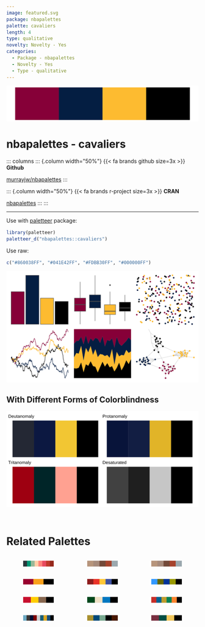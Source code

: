 ```yaml
---
image: featured.svg
package: nbapalettes
palette: cavaliers
length: 4
type: qualitative
novelty: Novelty - Yes
categories:
  - Package - nbapalettes
  - Novelty - Yes
  - Type - qualitative
---
```


![](featured.svg)

# nbapalettes - cavaliers 

::: columns
::: {.column width="50%"}
{{< fa brands github size=3x >}}
**Github**

[murrayjw/nbapalettes](https://github.com/murrayjw/nbapalettes)
:::

::: {.column width="50%"}
{{< fa brands r-project size=3x >}}
**CRAN**

[nbapalettes](https://CRAN.R-project.org/package=nbapalettes)
:::
:::

<hr> 

Use with [paletteer](https://emilhvitfeldt.github.io/paletteer/) package:

```r
library(paletteer)
paletteer_d("nbapalettes::cavaliers")
```

Use raw:

```r
c("#860038FF", "#041E42FF", "#FDBB30FF", "#000000FF")
``` 

![](examples.png) <br>

## With Different Forms of Colorblindness

![](colorblind.svg) 

<br>

# Related Palettes

<div class="list" style="display: grid; grid-template-columns: auto auto auto;"> <figure class="figure">
<a href="../../awtools/a_palette/"> <img src="../../awtools/a_palette/featured.svg" style="width: 100%;" class="figure-img"></a>
</figure> <figure class="figure">
<a href="../../ButterflyColors/hamadryas_feronia/"> <img src="../../ButterflyColors/hamadryas_feronia/featured.svg" style="width: 100%;" class="figure-img"></a>
</figure> <figure class="figure">
<a href="../../ButterflyColors/hamadryas_feronia/"> <img src="../../ButterflyColors/hamadryas_feronia/featured.svg" style="width: 100%;" class="figure-img"></a>
</figure> <figure class="figure">
<a href="../../nbapalettes/heat/"> <img src="../../nbapalettes/heat/featured.svg" style="width: 100%;" class="figure-img"></a>
</figure> <figure class="figure">
<a href="../../fishualize/Centropyge_loricula/"> <img src="../../fishualize/Centropyge_loricula/featured.svg" style="width: 100%;" class="figure-img"></a>
</figure> <figure class="figure">
<a href="../../Manu/Gloomy_Nudi/"> <img src="../../Manu/Gloomy_Nudi/featured.svg" style="width: 100%;" class="figure-img"></a>
</figure> <figure class="figure">
<a href="../../nbapalettes/hawks_90s/"> <img src="../../nbapalettes/hawks_90s/featured.svg" style="width: 100%;" class="figure-img"></a>
</figure> <figure class="figure">
<a href="../../nbapalettes/bucks/"> <img src="../../nbapalettes/bucks/featured.svg" style="width: 100%;" class="figure-img"></a>
</figure> <figure class="figure">
<a href="../../ggthemes/wsj_colors6/"> <img src="../../ggthemes/wsj_colors6/featured.svg" style="width: 100%;" class="figure-img"></a>
</figure> <figure class="figure">
<a href="../../tvthemes/Dark/"> <img src="../../tvthemes/Dark/featured.svg" style="width: 100%;" class="figure-img"></a>
</figure> <figure class="figure">
<a href="../../ochRe/nolan_ned/"> <img src="../../ochRe/nolan_ned/featured.svg" style="width: 100%;" class="figure-img"></a>
</figure> <figure class="figure">
<a href="../../nbapalettes/pacers_venue/"> <img src="../../nbapalettes/pacers_venue/featured.svg" style="width: 100%;" class="figure-img"></a>
</figure> 
</div>
